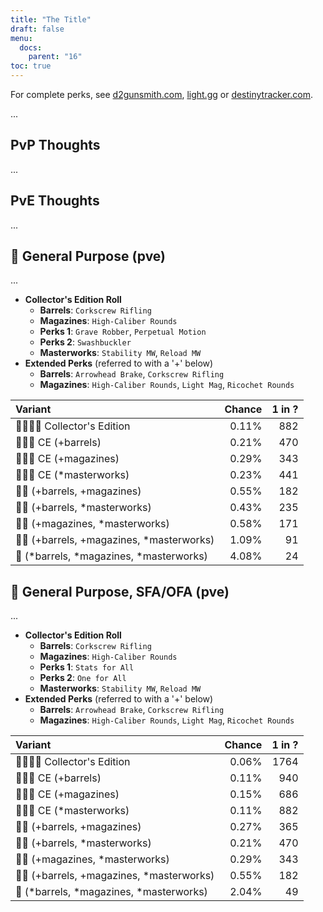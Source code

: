 ```yaml
---
title: "The Title"
draft: false
menu:
  docs:
    parent: "16"
toc: true
---
```


For complete perks, see [d2gunsmith.com](https://d2gunsmith.com/w/3785032442), [light.gg](https://www.light.gg/db/items/3785032442) or [destinytracker.com](https://destinytracker.com/destiny-2/db/items/3785032442).

...

## PvP Thoughts

...

## PvE Thoughts

...

## 👾 General Purpose (pve)

...

* **Collector's Edition Roll**
  * **Barrels**: `Corkscrew Rifling`
  * **Magazines**: `High-Caliber Rounds`
  * **Perks 1**: `Grave Robber`, `Perpetual Motion`
  * **Perks 2**: `Swashbuckler`
  * **Masterworks**: `Stability MW`, `Reload MW`
* **Extended Perks** (referred to with a '+' below)
  * **Barrels**: `Arrowhead Brake`, `Corkscrew Rifling`
  * **Magazines**: `High-Caliber Rounds`, `Light Mag`, `Ricochet Rounds`

| Variant | Chance | 1 in ? |
|:-|-:|-:|
| 👾👾👾🌟 Collector's Edition | 0.11% | 882 |
| 👾👾👾 CE (+barrels) | 0.21% | 470 |
| 👾👾👾 CE (+magazines) | 0.29% | 343 |
| 👾👾👾 CE (*masterworks) | 0.23% | 441 |
| 👾👾 (+barrels, +magazines) | 0.55% | 182 |
| 👾👾 (+barrels, *masterworks) | 0.43% | 235 |
| 👾👾 (+magazines, *masterworks) | 0.58% | 171 |
| 👾👾 (+barrels, +magazines, *masterworks) | 1.09% | 91 |
| 👾 (*barrels, *magazines, *masterworks) | 4.08% | 24 |

## 👾 General Purpose, SFA/OFA (pve)

...

* **Collector's Edition Roll**
  * **Barrels**: `Corkscrew Rifling`
  * **Magazines**: `High-Caliber Rounds`
  * **Perks 1**: `Stats for All`
  * **Perks 2**: `One for All`
  * **Masterworks**: `Stability MW`, `Reload MW`
* **Extended Perks** (referred to with a '+' below)
  * **Barrels**: `Arrowhead Brake`, `Corkscrew Rifling`
  * **Magazines**: `High-Caliber Rounds`, `Light Mag`, `Ricochet Rounds`

| Variant | Chance | 1 in ? |
|:-|-:|-:|
| 👾👾👾🌟 Collector's Edition | 0.06% | 1764 |
| 👾👾👾 CE (+barrels) | 0.11% | 940 |
| 👾👾👾 CE (+magazines) | 0.15% | 686 |
| 👾👾👾 CE (*masterworks) | 0.11% | 882 |
| 👾👾 (+barrels, +magazines) | 0.27% | 365 |
| 👾👾 (+barrels, *masterworks) | 0.21% | 470 |
| 👾👾 (+magazines, *masterworks) | 0.29% | 343 |
| 👾👾 (+barrels, +magazines, *masterworks) | 0.55% | 182 |
| 👾 (*barrels, *magazines, *masterworks) | 2.04% | 49 |
